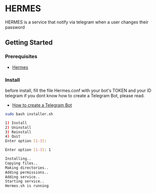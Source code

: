 # HERMES

HERMES is a service that notify via telegram when a user changes their password

## Getting Started

### Prerequisites

* [Hermes](https://github.com/itza2/ScriptBotPassword/wiki)


### Install


before install, fill the file Hermes.conf with your bot's TOKEN and your ID telegram
if you dont know how to create a Telegram Bot, please read.
* [How to create a Telegram Bot](https://core.telegram.org/bots)


```bash
sudo bash installer.sh
```

```bash
1) Install
2) Uninstall
3) Reinstall
4) Quit
Enter option [1-3]:
```

```bash
Enter option [1-3]: 1
```


```bash
Installing..
Copying files..
Making directories..
Adding permissions..
Adding service..
Starting service..
Hermes.sh is running
```




